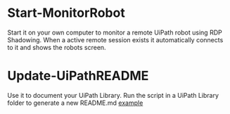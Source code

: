 # Start-MonitorRobot
Start it on your own computer to monitor a remote UiPath robot using RDP Shadowing. When a active remote session exists it automatically connects to it and shows the robots screen.

# Update-UiPathREADME
Use it to document your UiPath Library.
Run the script in a UiPath Library folder to generate a new README.md [example](https://github.com/JesperJ/UiPath-Open-E/blob/main/README.md)